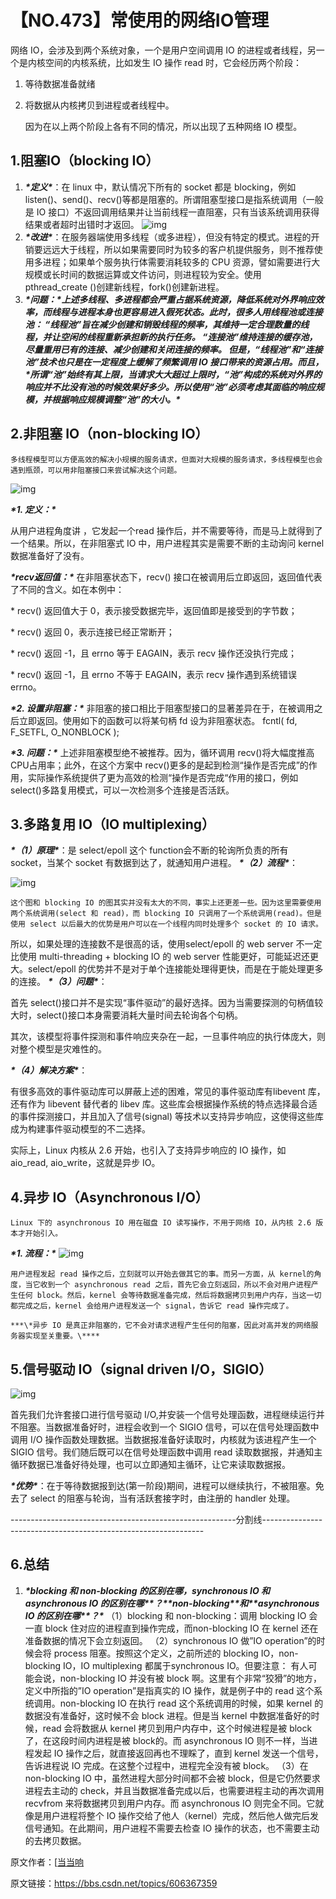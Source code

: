 # 【NO.473】常使用的网络IO管理

  网络 IO，会涉及到两个系统对象，一个是用户空间调用 IO 的进程或者线程，另一个是内核空间的内核系统，比如发生 IO 操作 read 时，它会经历两个阶段：

1. 等待数据准备就绪

2. 将数据从内核拷贝到进程或者线程中。

    因为在以上两个阶段上各有不同的情况，所以出现了五种网络 IO 模型。

## 1.阻塞IO（blocking IO）

1. ***\*定义\****：在 linux 中，默认情况下所有的 socket 都是 blocking，例如listen()、send()、recv()等都是阻塞的。所谓阻塞型接口是指系统调用（一般是 IO 接口）不返回调用结果并让当前线程一直阻塞，只有当该系统调用获得结果或者超时出错时才返回。
   ![img](https://img-blog.csdnimg.cn/0e323315ed994b0ca48b55847d9ee45b.png)
2. ***\*改进\****：在服务器端使用多线程（或多进程），但没有特定的模式。进程的开销要远远大于线程，所以如果需要同时为较多的客户机提供服务，则不推荐使用多进程；如果单个服务执行体需要消耗较多的 CPU 资源，譬如需要进行大规模或长时间的数据运算或文件访问，则进程较为安全。使用 pthread_create ()创建新线程，fork()创建新进程。
3. ***\*问题：\****上述多线程、多进程都会严重占据系统资源，降低系统对外界响应效率，而线程与进程本身也更容易进入假死状态。此时，很多人用线程池或连接池：
   “线程池”旨在减少创建和销毁线程的频率，其维持一定合理数量的线程，并让空闲的线程重新承担新的执行任务。
   “连接池”维持连接的缓存池，尽量重用已有的连接、减少创建和关闭连接的频率。
   但是，“线程池”和“连接池”技术也只是在一定程度上缓解了频繁调用 IO 接口带来的资源占用。而且，***\*所谓“池”始终有其上限，当请求大大超过上限时，“池”构成的系统对外界的响应并不比没有池的时候效果好多少。所以使用“池”必须考虑其面临的响应规模，并根据响应规模调整“池”的大小。\****

## 2.非阻塞 IO（non-blocking IO）

    多线程模型可以方便高效的解决小规模的服务请求，但面对大规模的服务请求，多线程模型也会遇到瓶颈，可以用非阻塞接口来尝试解决这个问题。
![img](https://img-blog.csdnimg.cn/9df1c5fc90094240aaf75a55e31b081d.png)

 

***\*1. 定义：\****

从用户进程角度讲 ，它发起一个read 操作后，并不需要等待，而是马上就得到了一个结果。所以，在非阻塞式 IO 中，用户进程其实是需要不断的主动询问 kernel数据准备好了没有。

***\*recv返回值：\****
在非阻塞状态下，recv() 接口在被调用后立即返回，返回值代表了不同的含义。如在本例中：

\* recv() 返回值大于 0，表示接受数据完毕，返回值即是接受到的字节数；

\* recv() 返回 0，表示连接已经正常断开；

\* recv() 返回 -1，且 errno 等于 EAGAIN，表示 recv 操作还没执行完成；

\* recv() 返回 -1，且 errno 不等于 EAGAIN，表示 recv 操作遇到系统错误 errno。

***\*2. 设置非阻塞：\****
    非阻塞的接口相比于阻塞型接口的显著差异在于，在被调用之后立即返回。使用如下的函数可以将某句柄 fd 设为非阻塞状态。
fcntl( fd, F_SETFL, O_NONBLOCK );

***\*3. 问题：\****
    上述非阻塞模型绝不被推荐。因为，循环调用 recv()将大幅度推高CPU占用率；此外，在这个方案中 recv()更多的是起到检测“操作是否完成”的作用，实际操作系统提供了更为高效的检测“操作是否完成“作用的接口，例如 select()多路复用模式，可以一次检测多个连接是否活跃。

## 3.多路复用 IO（IO multiplexing）

***\*（1）原理\****：是 select/epoll 这个 function会不断的轮询所负责的所有 socket，当某个 socket 有数据到达了，就通知用户进程。
***\*（2）流程\****：

![img](https://img-blog.csdnimg.cn/881aa7a86f21484191aaac44eb3bb5c4.png)

    这个图和 blocking IO 的图其实并没有太大的不同，事实上还更差一些。因为这里需要使用两个系统调用(select 和 read)，而 blocking IO 只调用了一个系统调用(read)。但是使用 select 以后最大的优势是用户可以在一个线程内同时处理多个 socket 的 IO 请求。
所以，如果处理的连接数不是很高的话，使用select/epoll 的 web server 不一定比使用 multi-threading + blocking IO 的 web server 性能更好，可能延迟还更大。select/epoll 的优势并不是对于单个连接能处理得更快，而是在于能处理更多的连接。
***\*（3）问题\****：

首先 select()接口并不是实现“事件驱动”的最好选择。因为当需要探测的句柄值较大时，select()接口本身需要消耗大量时间去轮询各个句柄。

其次，该模型将事件探测和事件响应夹杂在一起，一旦事件响应的执行体庞大，则对整个模型是灾难性的。

***\*（4）解决方案\****：

有很多高效的事件驱动库可以屏蔽上述的困难，常见的事件驱动库有libevent 库，还有作为 libevent 替代者的 libev 库。这些库会根据操作系统的特点选择最合适的事件探测接口，并且加入了信号(signal) 等技术以支持异步响应，这使得这些库成为构建事件驱动模型的不二选择。

实际上，Linux 内核从 2.6 开始，也引入了支持异步响应的 IO 操作，如 aio_read, aio_write，这就是异步 IO。

## **4.异步 IO（Asynchronous I/O）**

    Linux 下的 asynchronous IO 用在磁盘 IO 读写操作，不用于网络 IO，从内核 2.6 版本才开始引入。

***\*1. 流程：\****
![img](https://img-blog.csdnimg.cn/9aa2853567f447a28c4dfa367ba57158.png)

    用户进程发起 read 操作之后，立刻就可以开始去做其它的事。而另一方面，从 kernel的角度，当它收到一个 asynchronous read 之后，首先它会立刻返回，所以不会对用户进程产生任何 block。然后，kernel 会等待数据准备完成，然后将数据拷贝到用户内存，当这一切都完成之后，kernel 会给用户进程发送一个 signal，告诉它 read 操作完成了。
    
    ***\*异步 IO 是真正非阻塞的，它不会对请求进程产生任何的阻塞，因此对高并发的网络服务器实现至关重要。\****

## **5.信号驱动 IO（signal driven I/O，SIGIO）**

![img](https://img-blog.csdnimg.cn/1873e0411c2f47978e39b2827ffb1977.png)

首先我们允许套接口进行信号驱动 I/O,并安装一个信号处理函数，进程继续运行并不阻塞。当数据准备好时，进程会收到一个 SIGIO 信号，可以在信号处理函数中调用 I/O 操作函数处理数据。当数据报准备好读取时，内核就为该进程产生一个 SIGIO 信号。我们随后既可以在信号处理函数中调用 read 读取数据报，并通知主循环数据已准备好待处理，也可以立即通知主循环，让它来读取数据报。

***\*优势\****：在于等待数据报到达(第一阶段)期间，进程可以继续执行，不被阻塞。免去了 select 的阻塞与轮询，当有活跃套接字时，由注册的 handler 处理。

 

--------------------------------------------------------分割线---------------------------------------------------------------

 

## 6.总结

1. ***\*blocking 和 non-blocking 的区别在哪，synchronous IO 和 asynchronous IO 的区别在哪\*******\*？\*******\*non-blocking\*******\*和\*******\*asynchronous IO 的区别在哪\*******\*？\****
   （1）blocking 和 non-blocking：调用 blocking IO 会一直 block 住对应的进程直到操作完成，而non-blocking IO 在 kernel 还在准备数据的情况下会立刻返回。
   （2）synchronous IO 做”IO operation”的时候会将 process 阻塞。按照这个定义，之前所述的 blocking IO，non-blocking IO，IO multiplexing 都属于synchronous IO。但要注意：
       有人可能会说，non-blocking IO 并没有被 block 啊。这里有个非常“狡猾”的地方，定义中所指的”IO operation”是指真实的 IO 操作，就是例子中的 read 这个系统调用。non-blocking IO 在执行 read 这个系统调用的时候，如果 kernel 的数据没有准备好，这时候不会 block 进程。但是当 kernel 中数据准备好的时候，read 会将数据从 kernel 拷贝到用户内存中，这个时候进程是被 block 了，在这段时间内进程是被 block的。而 asynchronous IO 则不一样，当进程发起 IO 操作之后，就直接返回再也不理睬了，直到 kernel 发送一个信号，告诉进程说 IO 完成。在这整个过程中，进程完全没有被 block。
   （3）在non-blocking IO 中，虽然进程大部分时间都不会被 block，但是它仍然要求进程去主动的 check，并且当数据准备完成以后，也需要进程主动的再次调用 recvfrom 来将数据拷贝到用户内存。而 asynchronous IO 则完全不同。它就像是用户进程将整个 IO 操作交给了他人（kernel）完成，然后他人做完后发信号通知。在此期间，用户进程不需要去检查 IO 操作的状态，也不需要主动的去拷贝数据。

原文作者：[[当当响](https://blog.csdn.net/zhpcsdn921011)

原文链接：https://bbs.csdn.net/topics/606367359